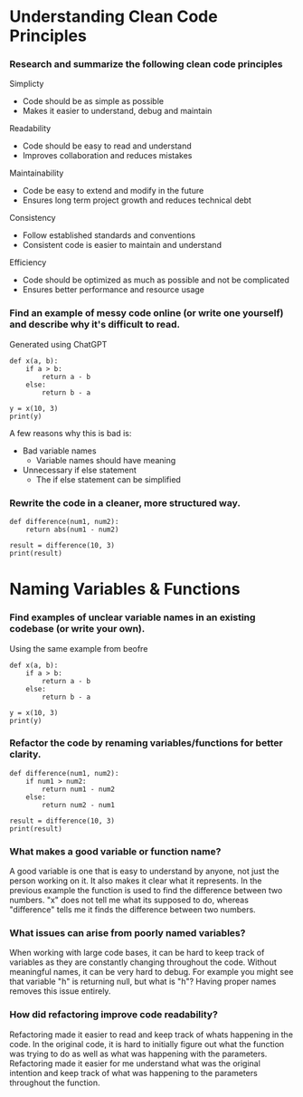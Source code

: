 # Understanding Clean Code Principles
### Research and summarize the following clean code principles
Simplicty
- Code should be as simple as possible
- Makes it easier to understand, debug and maintain

Readability
- Code should be easy to read and understand
- Improves collaboration and reduces mistakes

Maintainability
- Code be easy to extend and modify in the future
- Ensures long term project growth and reduces technical debt

Consistency
- Follow established standards and conventions
- Consistent code is easier to maintain and understand

Efficiency
- Code should be optimized as much as possible and not be complicated
- Ensures better performance and resource usage

### Find an example of messy code online (or write one yourself) and describe why it's difficult to read.
Generated using ChatGPT
```
def x(a, b):
    if a > b:
        return a - b
    else:
        return b - a

y = x(10, 3)
print(y)
```

A few reasons why this is bad is:
- Bad variable names
    - Variable names should have meaning
- Unnecessary if else statement
    - The if else statement can be simplified

### Rewrite the code in a cleaner, more structured way.
```
def difference(num1, num2):
    return abs(num1 - num2)

result = difference(10, 3)
print(result)
```

# Naming Variables & Functions
### Find examples of unclear variable names in an existing codebase (or write your own).
Using the same example from beofre
```
def x(a, b):
    if a > b:
        return a - b
    else:
        return b - a

y = x(10, 3)
print(y)
```

### Refactor the code by renaming variables/functions for better clarity.
```
def difference(num1, num2):
    if num1 > num2:
        return num1 - num2
    else:
        return num2 - num1

result = difference(10, 3)
print(result)
```

### What makes a good variable or function name?
A good variable is one that is easy to understand by anyone, not just the person working on it. It also makes it clear what it represents. In the previous example the function is used to find the difference between two numbers. "x" does not tell me what its supposed to do, whereas "difference" tells me it finds the difference between two numbers.

### What issues can arise from poorly named variables?
When working with large code bases, it can be hard to keep track of variables as they are constantly changing throughout the code. Without meaningful names, it can be very hard to debug. For example you might see that variable "h" is returning null, but what is "h"? Having proper names removes this issue entirely.

### How did refactoring improve code readability?
Refactoring made it easier to read and keep track of whats happening in the code. In the original code, it is hard to initially figure out what the function was trying to do as well as what was happening with the parameters. Refactoring made it easier for me understand what was the original intention and keep track of what was happening to the parameters throughout the function.